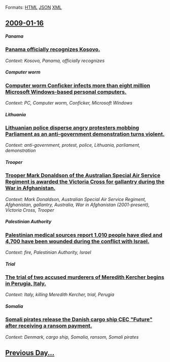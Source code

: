 
Formats: [HTML](2009/01/16/index.html)  [JSON](2009/01/16/index.json)  [XML](2009/01/16/index.xml)  

## [2009-01-16](/news/2009/01/16/index.md)

##### Panama
### [ Panama officially recognizes Kosovo. ](/news/2009/01/16/panama-officially-recognizes-kosovo.md)
_Context: Kosovo, Panama, officially recognizes_

##### Computer worm
### [ Computer worm Conficker infects more than eight million Microsoft Windows-based personal computers. ](/news/2009/01/16/computer-worm-conficker-infects-more-than-eight-million-microsoft-windows-based-personal-computers.md)
_Context: PC, Computer worm, Conficker, Microsoft Windows_

##### Lithuania
### [ Lithuanian police disperse angry protesters mobbing Parliament as an anti-government demonstration turns violent. ](/news/2009/01/16/lithuanian-police-disperse-angry-protesters-mobbing-parliament-as-an-anti-government-demonstration-turns-violent.md)
_Context: anti-government, protest, police, Lithuania, parliament, demonstration_

##### Trooper
### [ Trooper Mark Donaldson of the Australian Special Air Service Regiment is awarded the Victoria Cross for gallantry during the War in Afghanistan. ](/news/2009/01/16/trooper-mark-donaldson-of-the-australian-special-air-service-regiment-is-awarded-the-victoria-cross-for-gallantry-during-the-war-in-afghani.md)
_Context: Mark Donaldson, Australian Special Air Service Regiment, Afghanistan, gallantry, Australia, War in Afghanistan (2001-present), Victoria Cross, Trooper_

##### Palestinian Authority
### [ Palestinian medical sources report 1,010 people have died and 4,700 have been wounded during the conflict with Israel. ](/news/2009/01/16/palestinian-medical-sources-report-1-010-people-have-died-and-4-700-have-been-wounded-during-the-conflict-with-israel.md)
_Context: fire, Palestinian Authority, Israel_

##### Trial
### [ The trial of two accused murderers of Meredith Kercher begins in Perugia, Italy. ](/news/2009/01/16/the-trial-of-two-accused-murderers-of-meredith-kercher-begins-in-perugia-italy.md)
_Context: Italy, killing Meredith Kercher, trial, Perugia_

##### Somalia
### [ Somali pirates release the Danish cargo ship CEC "Future" after receiving a ransom payment. ](/news/2009/01/16/somali-pirates-release-the-danish-cargo-ship-cec-future-after-receiving-a-ransom-payment.md)
_Context: Denmark, cargo ship, Somalia, ransom, Somali pirates_

## [Previous Day...](/news/2009/01/15/index.md)

